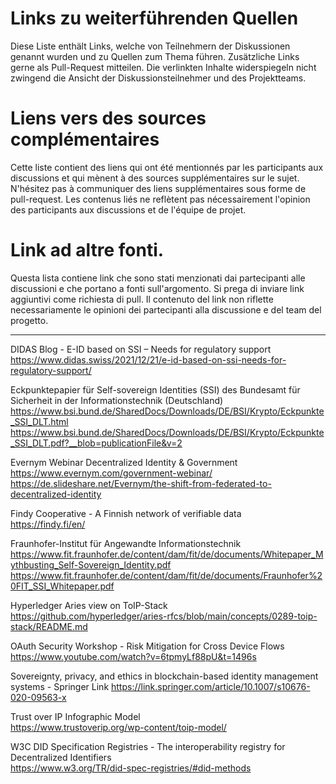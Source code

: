 # Links zu weiterführenden Quellen
Diese Liste enthält Links, welche von Teilnehmern der Diskussionen genannt wurden und zu Quellen zum Thema führen. 
Zusätzliche Links gerne als Pull-Request mitteilen. Die verlinkten Inhalte widerspiegeln nicht zwingend die Ansicht der Diskussionsteilnehmer und des Projektteams.

# Liens vers des sources complémentaires
Cette liste contient des liens qui ont été mentionnés par les participants aux discussions et qui mènent à des sources supplémentaires sur le sujet. 
N'hésitez pas à communiquer des liens supplémentaires sous forme de pull-request. Les contenus liés ne reflètent pas nécessairement l'opinion des participants aux discussions et de l'équipe de projet.

# Link ad altre fonti.
Questa lista contiene link che sono stati menzionati dai partecipanti alle discussioni e che portano a fonti sull'argomento. 
Si prega di inviare link aggiuntivi come richiesta di pull. Il contenuto del link non riflette necessariamente le opinioni dei partecipanti alla discussione e del team del progetto.

----

DIDAS Blog - E-ID based on SSI – Needs for regulatory support  
https://www.didas.swiss/2021/12/21/e-id-based-on-ssi-needs-for-regulatory-support/

Eckpunktepapier für Self-sovereign Identities (SSI) des Bundesamt für Sicherheit in der Informationstechnik (Deutschland)  
https://www.bsi.bund.de/SharedDocs/Downloads/DE/BSI/Krypto/Eckpunkte_SSI_DLT.html  
https://www.bsi.bund.de/SharedDocs/Downloads/DE/BSI/Krypto/Eckpunkte_SSI_DLT.pdf?__blob=publicationFile&v=2  

Evernym Webinar Decentralized Identity & Government  
https://www.evernym.com/government-webinar/  
https://de.slideshare.net/Evernym/the-shift-from-federated-to-decentralized-identity

Findy Cooperative - A Finnish network of verifiable data  
https://findy.fi/en/

Fraunhofer-Institut für Angewandte Informationstechnik  
https://www.fit.fraunhofer.de/content/dam/fit/de/documents/Whitepaper_Mythbusting_Self-Sovereign_Identity.pdf
https://www.fit.fraunhofer.de/content/dam/fit/de/documents/Fraunhofer%20FIT_SSI_Whitepaper.pdf

Hyperledger Aries view on ToIP-Stack  
https://github.com/hyperledger/aries-rfcs/blob/main/concepts/0289-toip-stack/README.md

OAuth Security Workshop - Risk Mitigation for Cross Device Flows  
https://www.youtube.com/watch?v=6tpmyLf88pU&t=1496s

Sovereignty, privacy, and ethics in blockchain-based identity management systems - Springer Link
https://link.springer.com/article/10.1007/s10676-020-09563-x

Trust over IP Infographic Model  
https://www.trustoverip.org/wp-content/toip-model/

W3C DID Specification Registries - The interoperability registry for Decentralized Identifiers  
https://www.w3.org/TR/did-spec-registries/#did-methods
